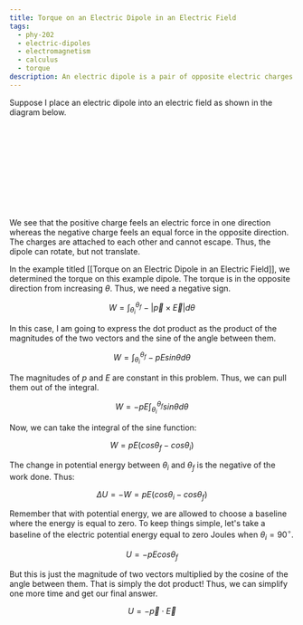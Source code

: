 ```yaml
---
title: Torque on an Electric Dipole in an Electric Field
tags:
  - phy-202
  - electric-dipoles
  - electromagnetism
  - calculus
  - torque
description: An electric dipole is a pair of opposite electric charges that are separated by a fixed distance. If a dipole were to be placed in an electric field, each of those charges would feel an electric force. Thus, the energy of the dipole in the field depends on its orientation.
---
```


Suppose I place an electric dipole into an electric field as shown in the diagram below.

<div class="center-svg">
  <svg id="dataviz_area" async>
    <defs>
      <marker id="arrow" viewBox="0 0 10 10" refX="5" refY="5" markerWidth="6" markerHeight="6" orient="auto-start-reverse">
        <path d="M 0 0 L 10 5 L 0 10 z" />
      </marker>
    </defs>
  </svg>
</div>
<script src="https://d3js.org/d3.v4.js"></script>
<script type="text/javascript" src="/assets/torque-on-an-electric-dipole-in-an-electric-field.js"></script>

We see that the positive charge feels an electric force in one direction whereas the negative charge feels an equal force in the opposite direction. The charges are attached to each other and cannot escape. Thus, the dipole can rotate, but not translate.

In the example titled [[Torque on an Electric Dipole in an Electric Field]], we determined the torque on this example dipole. The torque is in the opposite direction from increasing $\theta$. Thus, we need a negative sign.

$$
W = \int _{\theta_i}^{\theta_f} - | \vec{p} \times \vec{E} | d\theta
$$

In this case, I am going to express the dot product as the product of the magnitudes of the two vectors and the sine of the angle between them.

$$
W = \int _{\theta_i}^{\theta_f} -pE sin\theta d\theta
$$

The magnitudes of $p$ and $E$ are constant in this problem. Thus, we can pull them out of the integral.

$$
W = -pE \int _{\theta_i}^{\theta_f} sin\theta d\theta
$$

Now, we can take the integral of the sine function:

$$
W = pE (cos\theta_f - cos\theta_i)
$$

The change in potential energy between $\theta_i$ and $\theta_f$ is the negative of the work done. Thus:

$$
\Delta U = -W = pE (cos\theta_i - cos\theta_f)
$$

Remember that with potential energy, we are allowed to choose a baseline where the energy is equal to zero. To keep things simple, let's take a baseline of the electric potential energy equal to zero Joules when $\theta_i = 90^\circ$.

$$
U = -pE cos\theta_f
$$

But this is just the magnitude of two vectors multiplied by the cosine of the angle between them. That is simply the dot product! Thus, we can simplify one more time and get our final answer.

$$
U = -\vec{p} \cdot \vec{E}
$$
